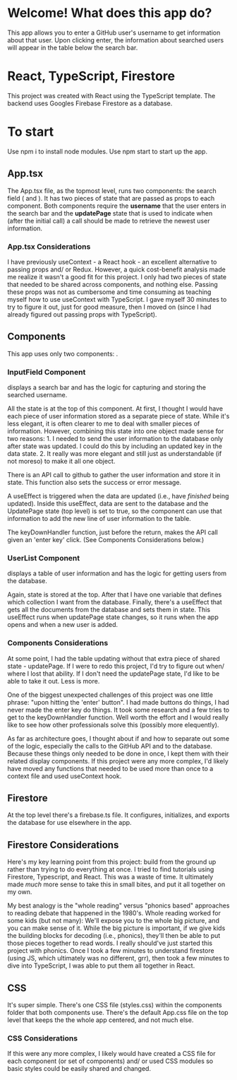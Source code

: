 # Welcome! What does this app do?

This app allows you to enter a GitHub user's username to get information about that user. Upon clicking enter, the information about searched users will appear in the table below the search bar. 

# React, TypeScript, Firestore

This project was created with React using the TypeScript template. The backend uses Googles Firebase Firestore as a database.

# To start

Use npm i to install node modules. 
Use npm start to start up the app.

## App.tsx

The App.tsx file, as the topmost level, runs two components: the search field (<InputFiled> and <UserList>). It has two pieces of state that are passed as props to each component. Both components require the **username** that the user enters in the search bar and the **updatePage** state that is used to indicate when (after the initial call) a call should be made to retrieve the newest user information. 

### App.tsx Considerations

I have previously useContext - a React hook - an excellent alternative to passing props and/ or Redux. However, a quick cost-benefit analysis made me realize it wasn't a good fit for this project. I only had two pieces of state that needed to be shared across components, and nothing else. Passing these props was not as cumbersome and time consuming as teaching myself how to use useContext with TypeScript. I gave myself 30 minutes to try to figure it out, just for good measure, then I moved on (since I had already figured out passing props with TypeScript).

## Components
This app uses only two components: <InputField> <UserList>.

### InputField Component
<InputField> displays a search bar and has the logic for capturing and storing the searched username.

All the state is at the top of this component. At first, I thought I would have each piece of user information stored as a separate piece of state. While it's less elegant, it is often clearer to me to deal with smaller pieces of information. However, combining this state into one object made sense for two reasons: 1. I needed to send the user information to the database only after state was updated. I could do this by including an updated key in the data state. 2. It really was more elegant and still just as understandable (if not moreso) to make it all one object. 

There is an API call to github to gather the user information and store it in state. This function also sets the success or error message. 

A useEffect is triggered when the data are updated (i.e., have *finished* being updated). Inside this useEffect, data are sent to the database and the UpdatePage state (top level) is set to true, so the <UserList> component can use that information to add the new line of user information to the table.

The keyDownHandler function, just before the return, makes the API call given an 'enter key' click. (See Components Considerations below.)

### UserList Component
<UserList> displays a table of user information and has the logic for getting users from the database.

Again, state is stored at the top. After that I have one variable that defines which collection I want from the database. Finally, there's a useEffect that gets all the documents from the database and sets them in state. This useEffect runs when updatePage state changes, so it runs when the app opens and when a new user is added.

### Components Considerations

At some point, I had the table updating without that extra piece of shared state - updatePage. If I were to redo this project, I'd try to figure out when/ where I lost that ability. If I don't need the updatePage state, I'd like to be able to take it out. Less is more. 

One of the biggest unexpected challenges of this project was one little phrase: "upon hitting the 'enter' button". I had made buttons do things, I had never made the enter key do things. It took some research and a few tries to get to the keyDownHandler function. Well worth the effort and I would really like to see how other professionals solve this (possibly more elequently).

As far as architecture goes, I thought about if and how to separate out some of the logic, especially the calls to the GitHub API and to the database. Because these things only needed to be done in once, I kept them with their related display components. If this project were any more complex, I'd likely have moved any functions that needed to be used more than once to a context file and used useContext hook. 

## Firestore
At the top level there's a firebase.ts file. It configures, initializes, and exports the database for use elsewhere in the app. 

## Firestore Considerations
Here's my key learning point from this project: build from the ground up rather than trying to do everything at once. I tried to find tutorials using Firestore, Typescript, and React. This was a waste of time. It ultimately made *much* more sense to take this in small bites, and put it all together on my own. 

My best analogy is the "whole reading" versus "phonics based" approaches to reading debate that happened in the 1980's. Whole reading worked for some kids (but not many): We'll expose you to the whole big picture, and you can make sense of it. While the big picture is important, if we give kids the building blocks for decoding (i.e., phonics), they'll then be able to put those pieces together to read words. I really should've just started this project with phonics. Once I took a few minutes to understand firestore (using JS, which ultimately was no different, grr), then took a few minutes to dive into TypeScript, I was able to put them all together in React. 

## CSS
It's super simple. There's one CSS file (styles.css) within the components folder that both components use. There's the default App.css file on the top level that keeps the the whole app centered, and not much else.

### CSS Considerations
If this were any more complex, I likely would have created a CSS file for each component (or set of components) and/ or used CSS modules so basic styles could be easily shared and changed. 

